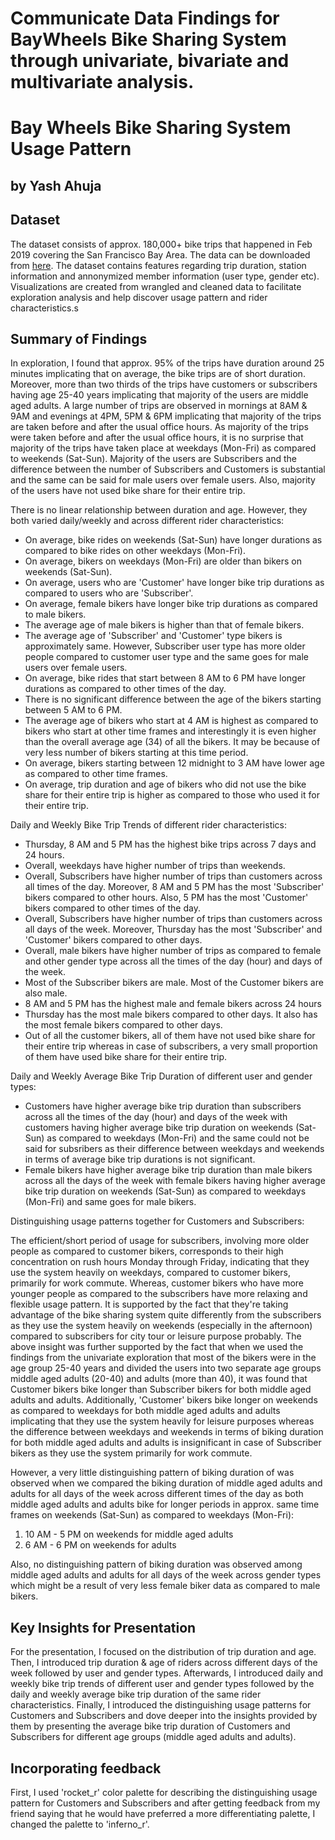 # Communicate Data Findings for BayWheels Bike Sharing System through univariate, bivariate and multivariate analysis.

# Bay Wheels Bike Sharing System Usage Pattern
## by Yash Ahuja


## Dataset

The dataset consists of approx. 180,000+ bike trips that happened in Feb 2019 covering the San Francisco Bay Area. The data can be downloaded from [here](https://s3.amazonaws.com/baywheels-data/index.html). The dataset contains features regarding trip duration, station information and annonymized member information (user type, gender etc). Visualizations are created from wrangled and cleaned data to facilitate exploration analysis and help discover usage pattern and rider characteristics.s

## Summary of Findings

In exploration, I found that approx. 95% of the trips have duration around 25 minutes implicating that on average, the bike trips are of short duration. Moreover, more than two thirds of the trips have customers or subscribers having age 25-40 years implicating that majority of the users are middle aged adults. A large number of trips are observed in mornings at 8AM & 9AM and evenings at 4PM, 5PM & 6PM implicating that majority of the trips are taken before and after the usual office hours. As majority of the trips were taken before and after the usual office hours, it is no surprise that majority of the trips have taken place at weekdays (Mon-Fri) as compared to weekends (Sat-Sun). Majority of the users are Subscribers and the difference between the number of Subscribers and Customers is substantial and the same can be said for male users over female users. Also, majority of the users have not used bike share for their entire trip.

There is no linear relationship between duration and age. However, they both varied daily/weekly and across different rider characteristics:

- On average, bike rides on weekends (Sat-Sun) have longer durations as compared to bike rides on other weekdays (Mon-Fri).
- On average, bikers on weekdays (Mon-Fri) are older than bikers on weekends (Sat-Sun).
- On average, users who are 'Customer' have longer bike trip durations as compared to users who are 'Subscriber'.
- On average, female bikers have longer bike trip durations as compared to male bikers.
- The average age of male bikers is higher than that of female bikers.
- The average age of 'Subscriber' and 'Customer' type bikers is approximately same. However, Subscriber user type has more older people compared to customer user type and the same goes for male users over female users.
- On average, bike rides that start between 8 AM to 6 PM have longer durations as compared to other times of the day.
- There is no significant difference between the age of the bikers starting between 5 AM to 6 PM.
- The average age of bikers who start at 4 AM is highest as compared to bikers who start at other time frames and interestingly it is even higher than the overall average age (34) of all the bikers. It may be because of very less number of bikers starting at this time period.
- On average, bikers starting between 12 midnight to 3 AM have lower age as compared to other time frames.
- On average, trip duration and age of bikers who did not use the bike share for their entire trip is higher as compared to those who used it for their entire trip.

Daily and Weekly Bike Trip Trends of different rider characteristics:

- Thursday, 8 AM and 5 PM has the highest bike trips across 7 days and 24 hours.
- Overall, weekdays have higher number of trips than weekends.
- Overall, Subscribers have higher number of trips than customers across all times of the day. Moreover, 8 AM and 5 PM has the most 'Subscriber' bikers compared to other hours. Also, 5 PM has the most 'Customer' bikers compared to other times of the day.
- Overall, Subscribers have higher number of trips than customers across all days of the week. Moreover, Thursday has the most 'Subscriber' and 'Customer' bikers compared to other days.
- Overall, male bikers have higher number of trips as compared to female and other gender type across all the times of the day (hour) and days of the week.
- Most of the Subscriber bikers are male. Most of the Customer bikers are also male.
- 8 AM and 5 PM has the highest male and female bikers across 24 hours
- Thursday has the most male bikers compared to other days. It also has the most female bikers compared to other days.
- Out of all the customer bikers, all of them have not used bike share for their entire trip whereas in case of subscribers, a very small proportion of them have used bike share for their entire trip.

Daily and Weekly Average Bike Trip Duration of different user and gender types:

- Customers have higher average bike trip duration than subscribers across all the times of the day (hour) and days of the week with customers having higher average bike trip duration on weekends (Sat-Sun) as compared to weekdays (Mon-Fri) and the same could not be said for subsribers as their difference between weekdays and weekends in terms of average bike trip durations is not significant.
- Female bikers have higher average bike trip duration than male bikers across all the days of the week with female bikers having higher average bike trip duration on weekends (Sat-Sun) as compared to weekdays (Mon-Fri) and same goes for male bikers.

Distinguishing usage patterns together for Customers and Subscribers:

The efficient/short period of usage for subscribers, involving more older people as compared to customer bikers, corresponds to their high concentration on rush hours Monday through Friday, indicating that they use the system heavily on weekdays, compared to customer bikers, primarily for work commute. Whereas, customer bikers who have more younger people as compared to the subscribers have more relaxing and flexible usage pattern. It is supported by the fact that they're taking advantage of the bike sharing system quite differently from the subscribers as they use the system heavily on weekends (especially in the afternoon) compared to subscribers for city tour or leisure purpose probably.
The above insight was further supported by the fact that when we used the findings from the univariate exploration that most of the bikers were in the age group 25-40 years and divided the users into two separate age groups middle aged adults (20-40) and adults (more than 40), it was found that Customer bikers bike longer than Subscriber bikers for both middle aged adults and adults. Additionally, 'Customer' bikers bike longer on weekends as compared to weekdays for both middle aged adults and adults implicating that they use the system heavily for leisure purposes whereas the difference between weekdays and weekends in terms of biking duration for both middle aged adults and adults is insignificant in case of Subscriber bikers as they use the system primarily for work commute. 

However, a very little distinguishing pattern of biking duration of was observed when we compared the biking duration of middle aged adults and adults for all days of the week across different times of the day as both middle aged adults and adults bike for longer periods in approx. same time frames on weekends (Sat-Sun) as compared to weekdays (Mon-Fri):

1. 10 AM - 5 PM on weekends for middle aged adults
2. 6 AM - 6 PM  on weekends for adults

Also, no distinguishing pattern of biking duration was observed among middle aged adults and adults for all days of the week across gender types which might be a result of very less female biker data as compared to male bikers.

## Key Insights for Presentation

For the presentation, I focused on the distribution of trip duration and age. Then, I introduced trip duration & age of riders across different days of the week followed by user and gender types. Afterwards, I introduced daily and weekly bike trip trends of different user and gender types followed by the daily and weekly average bike trip duration of the same rider characteristics. Finally, I introduced the distinguishing usage patterns for Customers and Subscribers and dove deeper into the insights provided by them by presenting the average bike trip duration of Customers and Subscribers for different age groups (middle aged adults and adults).

## Incorporating feedback
First, I used 'rocket_r' color palette for describing the distinguishing usage pattern for Customers and Subscribers and after getting feedback from my friend saying that he would have preferred a more differentiating palette, I changed the palette to 'inferno_r'.


